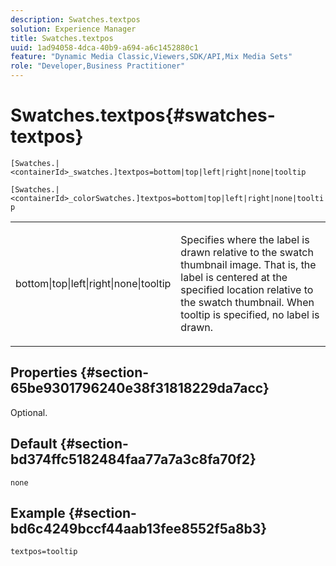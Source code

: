 ```yaml
---
description: Swatches.textpos
solution: Experience Manager
title: Swatches.textpos
uuid: 1ad94058-4dca-40b9-a694-a6c1452880c1
feature: "Dynamic Media Classic,Viewers,SDK/API,Mix Media Sets"
role: "Developer,Business Practitioner"
---
```


# Swatches.textpos{#swatches-textpos}

`[Swatches.|<containerId>_swatches.]textpos=bottom|top|left|right|none|tooltip`

`[Swatches.|<containerId>_colorSwatches.]textpos=bottom|top|left|right|none|tooltip`

<table id="table_B3B03B00DCF0466DB332E851F4DDF610"> 
 <tbody> 
  <tr> 
   <td> <p> <span class="codeph"> bottom|top|left|right|none|tooltip</span> </p> </td> 
   <td> <p> Specifies where the label is drawn relative to the swatch thumbnail image. That is, the label is centered at the specified location relative to the swatch thumbnail. When <span class="codeph"> tooltip</span> is specified, no label is drawn. </p> </td> 
  </tr> 
 </tbody> 
</table>

## Properties {#section-65be9301796240e38f31818229da7acc}

Optional.

## Default {#section-bd374ffc5182484faa77a7a3c8fa70f2}

`none`

## Example {#section-bd6c4249bccf44aab13fee8552f5a8b3}

`textpos=tooltip` 
